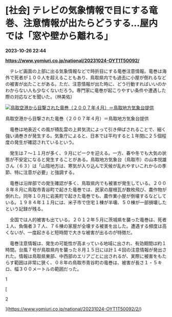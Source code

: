 # [社会] テレビの気象情報で目にする竜巻、注意情報が出たらどうする…屋内では「窓や壁から離れる」

**2023-10-26 22:44**

**https://www.yomiuri.co.jp/national/20231024-OYT1T50092/**

　テレビ画面の上部に出る気象情報などで時折目にする竜巻注意情報。竜巻は海外で死者が１００人を超えることもあり、鳥取県内でも過去に小屋が倒れるなどの被害が出たことがある。ただ、注意情報が出た時に、どう行動すればいいのかわからない人も少なくないだろう。専門家に竜巻が起こりやすい条件や遭遇した際の対応などを聞いた。（林美佑）

[![鳥取空港から目撃された竜巻（２００７年４月）＝鳥取地方気象台提供](https://www.yomiuri.co.jp/media/2023/10/20231024-OYT1I50045-1.jpg)](https://www.yomiuri.co.jp/pluralphoto/20231024-OYT1I50045/)

鳥取空港から目撃された竜巻（２００７年４月）＝鳥取地方気象台提供

　竜巻は地表近くの風が積乱雲の上昇気流によって引き伸ばされることで、細く強い渦巻きが発生する。気象庁によると、日本では平均すると１年間に２５個程度の発生が確認されているという。

　発生は７～１１月が多く、９月にピークを迎える。一方、春や冬でも大気の状態が不安定になると発生することがある。鳥取地方気象台（鳥取市）の山本悦雄さん（６３）は「山陰地方は、寒気が入り込んで天候が乱れやすいこれからの季節、特に注意が必要」と強調する。

　竜巻は沿岸部での発生確認が多く、鳥取県内でも被害が発生している。２００８年８月に鳥取市青谷町で起きた竜巻では、民家の屋根瓦が数枚飛び、農作物が倒れた。同年１０月に岩美町で起きた竜巻でも、農作業小屋が倒壊するなどしている。１９８４年１１月には、米子市で住宅１棟が半壊、５０棟が一部損壊したという記録が残る。

　全国では人的被害も出ている。２０１２年５月に茨城県を襲った竜巻は、死者１人、負傷者３７人、７６棟の家屋が全壊する被害を出した。遭遇する頻度は高くないが、一度起きると短時間で大きな被害が出るのが特徴だ。

　竜巻注意情報は、発生の可能性が高まっている地域に出され、有効期間は約１時間。台風７号が鳥取県内を襲った８月１５日には計１４回の注意情報が発出された。情報は鳥取県東部、中西部のエリアごとに出されるが、実際に被害をもたらす範囲は非常に狭く、０８年の鳥取市青谷町の竜巻は、被害が長さ１・５キロ、幅３００メートルの範囲だった。

1

[

2

](https://www.yomiuri.co.jp/national/20231024-OYT1T50092/2/)